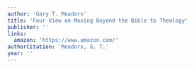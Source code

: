 ```yaml
---
author: 'Gary T. Meadors'
title: 'Four View on Moving Beyond the Bible to Theology'
publisher: ''
links:
  amazon: 'https://www.amazon.com/'
authorCitation: 'Meadors, G. T.'
year: ''
---
```


